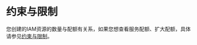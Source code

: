 # 约束与限制<a name="iam_01_0005"></a>

您创建的IAM资源的数量与配额有关系，如果您想查看服务配额、扩大配额，具体请参见[约束与限制](https://support.huaweicloud.com/productdesc-iam/iam_01_0305.html)。

